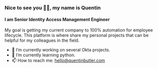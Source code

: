### Nice to see you 👋🏽, my name is Quentin
#### I am Senior Identity Access Management Engineer
My goal is getting my current company to 100% automation for employee lifecycle. This platform is where share my personal projects that can be helpful for my colleagues in the field.

- 🔭 I’m currently working on several Okta projects.  
- 🌱 I’m currently learning python.  
- 📫 How to reach me: hello@quentinbutler.com 






<!---
quentinbutler/quentinbutler is a ✨ special ✨ repository because its `README.md` (this file) appears on your GitHub profile.
You can click the Preview link to take a look at your changes.
--->
